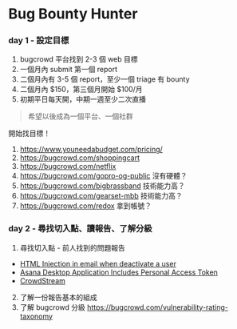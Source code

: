 # Bug Bounty Hunter

### day 1 - 設定目標
1. bugcrowd 平台找到 2-3 個 web 目標
2. 一個月內 submit 第一個 report
3. 二個月內有 3-5 個 report，至少一個 triage 有 bounty
4. 二個月內 $150，第三個月開始 $100/月
5. 初期平日每天開，中期一週至少二次直播

> 希望以後成為一個平台、一個社群

開始找目標！
1. https://www.youneedabudget.com/pricing/
2. https://bugcrowd.com/shoppingcart
3. https://bugcrowd.com/netflix
4. https://bugcrowd.com/gopro-og-public 沒有硬體？
5. https://bugcrowd.com/bigbrassband 技術能力高？
6. https://bugcrowd.com/gearset-mbb 技術能力高？
7. https://bugcrowd.com/redox 拿到帳號？

### day 2 - 尋找切入點、讀報告、了解分級
1. 尋找切入點 - 前人找到的問題報告
  - [HTML Injection in email when deactivate a user](https://bugcrowd.com/disclosures/a0aed411-4910-4f0c-bfe6-ee03078928e9/html-injection-in-email-when-deactivate-a-user)
  - [Asana Desktop Application Includes Personal Access Token](https://bugcrowd.com/disclosures/caf10f76-f1fb-4dea-8434-9ed2c56a40bb/asana-desktop-application-includes-personal-access-token)
  - [CrowdStream](https://bugcrowd.com/crowdstream?filter=disclosures)
2. 了解一份報告基本的組成
3. 了解 bugcrowd 分級 https://bugcrowd.com/vulnerability-rating-taxonomy
